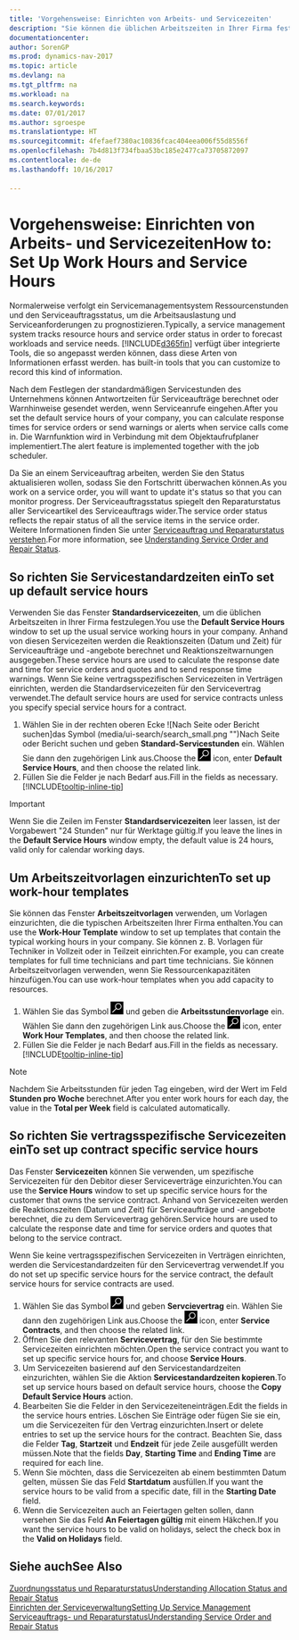 ```yaml
---
title: 'Vorgehensweise: Einrichten von Arbeits- und Servicezeiten'
description: "Sie können die üblichen Arbeitszeiten in Ihrer Firma festlegen. Anhand von diesen Servicezeiten werden die Reaktionszeiten (Datum und Zeit) für Serviceaufträge und -angebote berechnet und Reaktionszeitwarnungen ausgegeben."
documentationcenter: 
author: SorenGP
ms.prod: dynamics-nav-2017
ms.topic: article
ms.devlang: na
ms.tgt_pltfrm: na
ms.workload: na
ms.search.keywords: 
ms.date: 07/01/2017
ms.author: sgroespe
ms.translationtype: HT
ms.sourcegitcommit: 4fefaef7380ac10836fcac404eea006f55d8556f
ms.openlocfilehash: 7b4d813f734fbaa53bc185e2477ca73705872097
ms.contentlocale: de-de
ms.lasthandoff: 10/16/2017

---
```

# <a name="how-to-set-up-work-hours-and-service-hours"></a><span data-ttu-id="d1e68-104">Vorgehensweise: Einrichten von Arbeits- und Servicezeiten</span><span class="sxs-lookup"><span data-stu-id="d1e68-104">How to: Set Up Work Hours and Service Hours</span></span>
<span data-ttu-id="d1e68-105">Normalerweise verfolgt ein Servicemanagementsystem Ressourcenstunden und den Serviceauftragsstatus, um die Arbeitsauslastung und Serviceanforderungen zu prognostizieren.</span><span class="sxs-lookup"><span data-stu-id="d1e68-105">Typically, a service management system tracks resource hours and service order status in order to forecast workloads and service needs.</span></span> [!INCLUDE[d365fin](includes/d365fin_md.md)]<span data-ttu-id="d1e68-106"> verfügt über integrierte Tools, die so angepasst werden können, dass diese Arten von Informationen erfasst werden.</span><span class="sxs-lookup"><span data-stu-id="d1e68-106"> has built-in tools that you can customize to record this kind of information.</span></span>  
  
<span data-ttu-id="d1e68-107">Nach dem Festlegen der standardmäßigen Servicestunden des Unternehmens können Antwortzeiten für Serviceaufträge berechnet oder Warnhinweise gesendet werden, wenn Serviceanrufe eingehen.</span><span class="sxs-lookup"><span data-stu-id="d1e68-107">After you set the default service hours of your company, you can calculate response times for service orders or send warnings or alerts when service calls come in.</span></span> <span data-ttu-id="d1e68-108">Die Warnfunktion wird in Verbindung mit dem Objektaufrufplaner implementiert.</span><span class="sxs-lookup"><span data-stu-id="d1e68-108">The alert feature is implemented together with the job scheduler.</span></span>   
  
<span data-ttu-id="d1e68-109">Da Sie an einem Serviceauftrag arbeiten, werden Sie den Status aktualisieren wollen, sodass Sie den Fortschritt überwachen können.</span><span class="sxs-lookup"><span data-stu-id="d1e68-109">As you work on a service order, you will want to update it's status so that you can monitor progress.</span></span> <span data-ttu-id="d1e68-110">Der Serviceauftragsstatus spiegelt den Reparaturstatus aller Serviceartikel des Serviceauftrags wider.</span><span class="sxs-lookup"><span data-stu-id="d1e68-110">The service order status reflects the repair status of all the service items in the service order.</span></span> <span data-ttu-id="d1e68-111">Weitere Informationen finden Sie unter [Serviceauftrag und Reparaturstatus verstehen](service-order-repair-status.md).</span><span class="sxs-lookup"><span data-stu-id="d1e68-111">For more information, see [Understanding Service Order and Repair Status](service-order-repair-status.md).</span></span> 

## <a name="to-set-up-default-service-hours"></a><span data-ttu-id="d1e68-112">So richten Sie Servicestandardzeiten ein</span><span class="sxs-lookup"><span data-stu-id="d1e68-112">To set up default service hours</span></span>  
<span data-ttu-id="d1e68-113">Verwenden Sie das Fenster **Standardservicezeiten**, um die üblichen Arbeitszeiten in Ihrer Firma festzulegen.</span><span class="sxs-lookup"><span data-stu-id="d1e68-113">You use the **Default Service Hours** window to set up the usual service working hours in your company.</span></span> <span data-ttu-id="d1e68-114">Anhand von diesen Servicezeiten werden die Reaktionszeiten (Datum und Zeit) für Serviceaufträge und -angebote berechnet und Reaktionszeitwarnungen ausgegeben.</span><span class="sxs-lookup"><span data-stu-id="d1e68-114">These service hours are used to calculate the response date and time for service orders and quotes and to send response time warnings.</span></span> <span data-ttu-id="d1e68-115">Wenn Sie keine vertragsspezifischen Servicezeiten in Verträgen einrichten, werden die Standardservicezeiten für den Servicevertrag verwendet.</span><span class="sxs-lookup"><span data-stu-id="d1e68-115">The default service hours are used for service contracts unless you specify special service hours for a contract.</span></span>  
  
1. <span data-ttu-id="d1e68-116">Wählen Sie in der rechten oberen Ecke ![Nach Seite oder Bericht suchen]das Symbol (media/ui-search/search_small.png "")Nach Seite oder Bericht suchen und geben **Standard-Servicestunden** ein. Wählen Sie dann den zugehörigen Link aus.</span><span class="sxs-lookup"><span data-stu-id="d1e68-116">Choose the ![Search for Page or Report](media/ui-search/search_small.png "Search for Page or Report icon") icon, enter **Default Service Hours**, and then choose the related link.</span></span>  
2. <span data-ttu-id="d1e68-117">Füllen Sie die Felder je nach Bedarf aus.</span><span class="sxs-lookup"><span data-stu-id="d1e68-117">Fill in the fields as necessary.</span></span> [!INCLUDE[tooltip-inline-tip](includes/tooltip-inline-tip_md.md)]  
  
> [!IMPORTANT]  
>  <span data-ttu-id="d1e68-118">Wenn Sie die Zeilen im Fenster **Standardservicezeiten** leer lassen, ist der Vorgabewert "24 Stunden" nur für Werktage gültig.</span><span class="sxs-lookup"><span data-stu-id="d1e68-118">If you leave the lines in the **Default Service Hours** window empty, the default value is 24 hours, valid only for calendar working days.</span></span>  
  
## <a name="to-set-up-work-hour-templates"></a><span data-ttu-id="d1e68-119">Um Arbeitszeitvorlagen einzurichten</span><span class="sxs-lookup"><span data-stu-id="d1e68-119">To set up work-hour templates</span></span>
<span data-ttu-id="d1e68-120">Sie können das Fenster **Arbeitszeitvorlagen** verwenden, um Vorlagen einzurichten, die die typischen Arbeitszeiten Ihrer Firma enthalten.</span><span class="sxs-lookup"><span data-stu-id="d1e68-120">You can use the **Work-Hour Template** window to set up templates that contain the typical working hours in your company.</span></span> <span data-ttu-id="d1e68-121">Sie können z. B. Vorlagen für Techniker in Vollzeit oder in Teilzeit einrichten.</span><span class="sxs-lookup"><span data-stu-id="d1e68-121">For example, you can create templates for full time technicians and part time technicians.</span></span> <span data-ttu-id="d1e68-122">Sie können Arbeitszeitvorlagen verwenden, wenn Sie Ressourcenkapazitäten hinzufügen.</span><span class="sxs-lookup"><span data-stu-id="d1e68-122">You can use work-hour templates when you add capacity to resources.</span></span>  
  
1. <span data-ttu-id="d1e68-123">Wählen Sie das Symbol ![Nach Seite oder Bericht suchen](media/ui-search/search_small.png "Nach Seite oder Bericht suchen") und geben die **Arbeitsstundenvorlage** ein. Wählen Sie dann den zugehörigen Link aus.</span><span class="sxs-lookup"><span data-stu-id="d1e68-123">Choose the ![Search for Page or Report](media/ui-search/search_small.png "Search for Page or Report icon") icon, enter **Work Hour Templates**, and then choose the related link.</span></span>  
2. <span data-ttu-id="d1e68-124">Füllen Sie die Felder je nach Bedarf aus.</span><span class="sxs-lookup"><span data-stu-id="d1e68-124">Fill in the fields as necessary.</span></span> [!INCLUDE[tooltip-inline-tip](includes/tooltip-inline-tip_md.md)]  
  
> [!Note]
> <span data-ttu-id="d1e68-125">Nachdem Sie Arbeitsstunden für jeden Tag eingeben, wird der Wert im Feld **Stunden pro Woche** berechnet.</span><span class="sxs-lookup"><span data-stu-id="d1e68-125">After you enter work hours for each day, the value in the **Total per Week** field is calculated automatically.</span></span>  

## <a name="to-set-up-contract-specific-service-hours"></a><span data-ttu-id="d1e68-126">So richten Sie vertragsspezifische Servicezeiten ein</span><span class="sxs-lookup"><span data-stu-id="d1e68-126">To set up contract specific service hours</span></span>  
<span data-ttu-id="d1e68-127">Das Fenster **Servicezeiten** können Sie verwenden, um spezifische Servicezeiten für den Debitor dieser Serviceverträge einzurichten.</span><span class="sxs-lookup"><span data-stu-id="d1e68-127">You can use the **Service Hours** window to set up specific service hours for the customer that owns the service contract.</span></span> <span data-ttu-id="d1e68-128">Anhand von Servicezeiten werden die Reaktionszeiten (Datum und Zeit) für Serviceaufträge und -angebote berechnet, die zu dem Servicevertrag gehören.</span><span class="sxs-lookup"><span data-stu-id="d1e68-128">Service hours are used to calculate the response date and time for service orders and quotes that belong to the service contract.</span></span>  
  
<span data-ttu-id="d1e68-129">Wenn Sie keine vertragsspezifischen Servicezeiten in Verträgen einrichten, werden die Servicestandardzeiten für den Servicevertrag verwendet.</span><span class="sxs-lookup"><span data-stu-id="d1e68-129">If you do not set up specific service hours for the service contract, the default service hours for service contracts are used.</span></span>  
  
1. <span data-ttu-id="d1e68-130">Wählen Sie das Symbol ![Nach Seite oder Bericht suchen](media/ui-search/search_small.png "Nach Seite oder Bericht suchen") und geben **Servcievertrag** ein. Wählen Sie dann den zugehörigen Link aus.</span><span class="sxs-lookup"><span data-stu-id="d1e68-130">Choose the ![Search for Page or Report](media/ui-search/search_small.png "Search for Page or Report icon") icon, enter **Service Contracts**, and then choose the related link.</span></span>  
2. <span data-ttu-id="d1e68-131">Öffnen Sie den relevanten  **Servicevertrag**, für den Sie bestimmte Servicezeiten einrichten möchten.</span><span class="sxs-lookup"><span data-stu-id="d1e68-131">Open the service contract you want to set up specific service hours for, and choose **Service Hours**.</span></span>  
4. <span data-ttu-id="d1e68-132">Um Servicezeiten basierend auf den Servicestandardzeiten einzurichten, wählen Sie die Aktion **Servicestandardzeiten kopieren**.</span><span class="sxs-lookup"><span data-stu-id="d1e68-132">To set up service hours based on default service hours, choose the **Copy Default Service Hours** action.</span></span>  
5. <span data-ttu-id="d1e68-133">Bearbeiten Sie die Felder in den Servicezeiteneinträgen.</span><span class="sxs-lookup"><span data-stu-id="d1e68-133">Edit the fields in the service hours entries.</span></span> <span data-ttu-id="d1e68-134">Löschen Sie Einträge oder fügen Sie sie ein, um die Servicezeiten für den Vertrag einzurichten.</span><span class="sxs-lookup"><span data-stu-id="d1e68-134">Insert or delete entries to set up the service hours for the contract.</span></span> <span data-ttu-id="d1e68-135">Beachten Sie, dass die Felder **Tag**, **Startzeit** und **Endzeit** für jede Zeile ausgefüllt werden müssen.</span><span class="sxs-lookup"><span data-stu-id="d1e68-135">Note that the fields **Day**, **Starting Time** and **Ending Time** are required for each line.</span></span>  
6. <span data-ttu-id="d1e68-136">Wenn Sie möchten, dass die Servicezeiten ab einem bestimmten Datum gelten, müssen Sie das Feld **Startdatum** ausfüllen.</span><span class="sxs-lookup"><span data-stu-id="d1e68-136">If you want the service hours to be valid from a specific date, fill in the **Starting Date** field.</span></span>  
7. <span data-ttu-id="d1e68-137">Wenn die Servicezeiten auch an Feiertagen gelten sollen, dann versehen Sie das Feld **An Feiertagen gültig** mit einem Häkchen.</span><span class="sxs-lookup"><span data-stu-id="d1e68-137">If you want the service hours to be valid on holidays, select the check box in the **Valid on Holidays** field.</span></span>  

## <a name="see-also"></a><span data-ttu-id="d1e68-138">Siehe auch</span><span class="sxs-lookup"><span data-stu-id="d1e68-138">See Also</span></span>  
[<span data-ttu-id="d1e68-139">Zuordnungsstatus und Reparaturstatus</span><span class="sxs-lookup"><span data-stu-id="d1e68-139">Understanding Allocation Status and Repair Status</span></span>](service-allocation-status-and-repair-status.md)  
[<span data-ttu-id="d1e68-140">Einrichten der Serviceverwaltung</span><span class="sxs-lookup"><span data-stu-id="d1e68-140">Setting Up Service Management</span></span>](service-setup-service.md)  
[<span data-ttu-id="d1e68-141">Serviceauftrags- und Reparaturstatus</span><span class="sxs-lookup"><span data-stu-id="d1e68-141">Understanding Service Order and Repair Status</span></span>](service-order-repair-status.md)  

